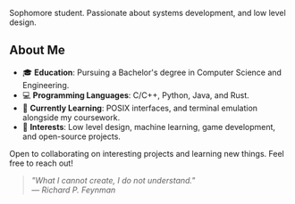 Sophomore student. Passionate about systems development, and low level design.

## About Me

- 🎓 **Education**: Pursuing a Bachelor's degree in Computer Science and Engineering.
- 💻 **Programming Languages**: C/C++, Python, Java, and Rust.
- 🌱 **Currently Learning**: POSIX interfaces, and terminal emulation alongside my coursework.
- 🚀 **Interests**: Low level design, machine learning, game development, and open-source projects.
<!-- - 📫 **How to reach me**: You can email me at nxckmusicprod@gmail.com.-->

Open to collaborating on interesting projects and learning new things. Feel free to reach out!

> *"What I cannot create, I do not understand."*  
> *— Richard P. Feynman*
